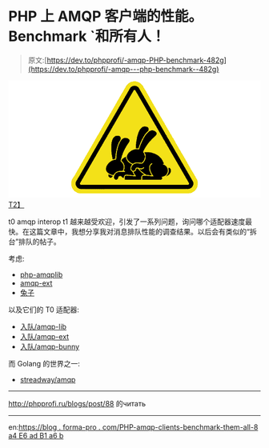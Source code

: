 # PHP 上 AMQP 客户端的性能。Benchmark `和所有人！

> 原文:[https://dev.to/phpprofi/-amqp-PHP-benchmark-482g](https://dev.to/phpprofi/-amqp---php-benchmark--482g)

[![](img/280db5752a4a8d186a17238bcd0dd6a2.png)T2】](https://res.cloudinary.com/practicaldev/image/fetch/s--JeodhAzd--/c_limit%2Cf_auto%2Cfl_progressive%2Cq_auto%2Cw_880/http://phpprofi.ru/resources/img/blogs/275ba737-729e-4a12-aaf2-53498cf63187.jpeg)

t0 amqp interop t1 越来越受欢迎，引发了一系列问题，询问哪个适配器速度最快。在这篇文章中，我想分享我对消息排队性能的调查结果。以后会有类似的“拆台”排队的帖子。

考虑:

*   [php-amqplib](https://github.com/php-amqplib/php-amqplib)
*   [amqp-ext](https://github.com/pdezwart/php-amqp)
*   [兔子](https://github.com/jakubkulhan/bunny)

以及它们的 T0 适配器:

*   [入队/amqp-lib](https://github.com/php-enqueue/enqueue-dev/blob/master/docs/transport/amqp_lib.md)
*   [入队/amqp-ext](https://github.com/php-enqueue/enqueue-dev/blob/master/docs/transport/amqp.md)
*   [入队/amqp-bunny](https://github.com/php-enqueue/enqueue-dev/blob/master/docs/transport/amqp_bunny.md)

而 Golang 的世界之一:

*   [streadway/amqp](https://github.com/streadway/amqp)

* * *

http://phpprofi.ru/blogs/post/88 的читать

* * *

en:[https://blog . forma-pro . com/PHP-amqp-clients-benchmark-them-all-8 a4 E6 ad B1 a6 b](https://blog.forma-pro.com/php-amqp-clients-benchmark-them-all-8a4e6adb1a6b)